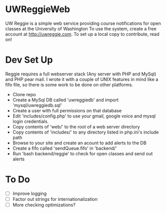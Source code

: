 UWReggieWeb
===========

UW Reggie is a simple web service providing course notifications for open classes at the University of Washington
To use the system, create a free account at http://uwreggie.com. To set up a local copy to contribute, read on!

Dev Set Up
==========

Reggie requires a full webserver stack (Any server with PHP and MySql) and PHP pear mail. I wrote it with a couple of UNIX features in mind like a fifo file, so there is some work to be done on other platforms.

- Clone repo
- Create a MySql DB called 'uwreggiedb' and import 'mysql/uwreggiedb.sql'
- Create a user with full permissions on that database
- Edit 'includes/config.php' to use your gmail, google voice and mysql login credentials.
- Copy contents of 'web/' to the root of a web server directory
- Copy contents of 'includes/' to any directory listed in php.ini's include path
- Browse to your site and create an acount to add alerts to the DB
- Create a fifo called 'sendQueue.fifo' in 'backend/'
- Run 'bash backend/reggie' to check for open classes and send out alerts

To Do
=====

- [ ] Improve logging
- [ ] Factor out strings for internationalization
- [ ] More checking optimizations?
